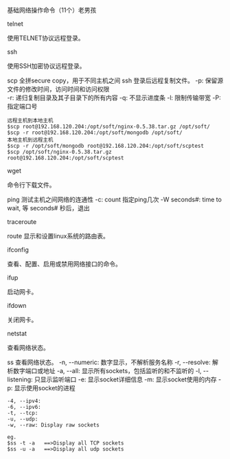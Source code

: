 基础网络操作命令（11个）老男孩

telnet

使用TELNET协议远程登录。

ssh

使用SSH加密协议远程登录。

scp     全拼secure copy，用于不同主机之间 ssh 登录后远程复制文件。
    -p: 保留源文件的修改时间，访问时间和访问权限      
    -r: 递归复制目录及其子目录下的所有内容
    -q: 不显示进度条
    -l: 限制传输带宽
    -P: 指定端口号

    远程主机到本地主机
    $scp root@192.168.120.204:/opt/soft/nginx-0.5.38.tar.gz /opt/soft/
    $scp -r root@192.168.120.204:/opt/soft/mongodb /opt/soft/
    本地主机到远程主机
    $scp -r /opt/soft/mongodb root@192.168.120.204:/opt/soft/scptest
    $scp /opt/soft/nginx-0.5.38.tar.gz root@192.168.120.204:/opt/soft/scptest      

wget

命令行下载文件。

ping    测试主机之间网络的连通性
    -c: count 指定ping几次
    -W seconds#: time to wait, 等 seconds# 秒后，退出

traceroute


route 显示和设置linux系统的路由表。

ifconfig

查看、配置、启用或禁用网络接口的命令。

ifup

启动网卡。

ifdown

关闭网卡。

netstat

查看网络状态。

ss  查看网络状态。
    -n, --numeric: 数字显示，不解析服务名称
    -r, --resolve: 解析数字端口或地址
    -a, --all: 显示所有sockets，包括监听的和不监听的
    -l, --listening: 只显示监听端口
    -e: 显示socket详细信息
    -m: 显示socket使用的内存
    -p: 显示使用socket的进程

    -4, --ipv4:
    -6, --ipv6:
    -t, --tcp:
    -u, --udp:
    -w, --raw: Display raw sockets

    eg.
    $ss -t -a   ==>Display all TCP sockets
    $ss -u -a   ==>Display all udp sockets

